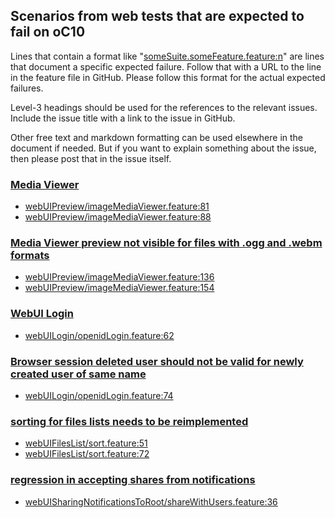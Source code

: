 ## Scenarios from web tests that are expected to fail on oC10

Lines that contain a format like "[someSuite.someFeature.feature:n](https://github.com/owncloud/web/path/to/feature)"
are lines that document a specific expected failure. Follow that with a URL to the line in the feature file in GitHub.
Please follow this format for the actual expected failures.

Level-3 headings should be used for the references to the relevant issues. Include the issue title with a link to the issue in GitHub.

Other free text and markdown formatting can be used elsewhere in the document if needed. But if you want to explain something about the issue, then please post that in the issue itself.

### [Media Viewer](https://github.com/owncloud/ocis/issues/1106)
-   [webUIPreview/imageMediaViewer.feature:81](https://github.com/owncloud/web/blob/master/tests/acceptance/features/webUIPreview/imageMediaViewer.feature#L81)
-   [webUIPreview/imageMediaViewer.feature:88](https://github.com/owncloud/web/blob/master/tests/acceptance/features/webUIPreview/imageMediaViewer.feature#L88)

### [Media Viewer preview not visible for files with .ogg and .webm formats](https://github.com/owncloud/web/issues/4667)
-   [webUIPreview/imageMediaViewer.feature:136](https://github.com/owncloud/web/blob/master/tests/acceptance/features/webUIPreview/imageMediaViewer.feature#L136)
-   [webUIPreview/imageMediaViewer.feature:154](https://github.com/owncloud/web/blob/master/tests/acceptance/features/webUIPreview/imageMediaViewer.feature#L154)

### [WebUI Login](https://github.com/owncloud/web/issues/4677)
-   [webUILogin/openidLogin.feature:62](https://github.com/owncloud/web/blob/master/tests/acceptance/features/webUILogin/openidLogin.feature#L62)

### [Browser session deleted user should not be valid for newly created user of same name](https://github.com/owncloud/ocis/issues/904)
-   [webUILogin/openidLogin.feature:74](https://github.com/owncloud/web/blob/master/tests/acceptance/features/webUILogin/openidLogin.feature#L74)

### [sorting for files lists needs to be reimplemented](https://github.com/owncloud/ocis/issues/1179)
-   [webUIFilesList/sort.feature:51](https://github.com/owncloud/web/blob/master/tests/acceptance/features/webUIFilesList/sort.feature#L51)
-   [webUIFilesList/sort.feature:72](https://github.com/owncloud/web/blob/master/tests/acceptance/features/webUIFilesList/sort.feature#L72)

### [regression in accepting shares from notifications](https://github.com/owncloud/web/issues/4839)
-   [webUISharingNotificationsToRoot/shareWithUsers.feature:36](https://github.com/owncloud/web/blob/master/tests/acceptance/features/webUISharingNotificationsToRoot/shareWithUsers.feature#L36)
